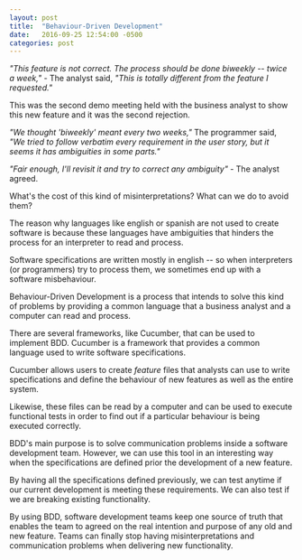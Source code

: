 ```yaml
---
layout: post
title:  "Behaviour-Driven Development"
date:   2016-09-25 12:54:00 -0500
categories: post
---
```



_"This feature is not correct. The process should be done biweekly -- twice
a week,"_ - The analyst said, _"This is totally different from the
feature I requested."_

This was the second demo meeting held with the business analyst to show 
this new feature and it was the second rejection.

_"We thought 'biweekly' meant every two weeks,"_ The programmer said,
_"We tried to follow verbatim every requirement in the user story, but
it seems it has ambiguities in some parts."_

_"Fair enough, I'll revisit it and try to correct any ambiguity"_ - The
analyst agreed.

What's the cost of this kind of misinterpretations? What can we do to
avoid them?

The reason why languages like english or spanish are not used to create
software is because these languages have ambiguities that hinders the
process for an interpreter to read and process.

Software specifications are written mostly in english -- so when 
interpreters (or programmers) try to process them, we sometimes 
end up with a software misbehaviour.

Behaviour-Driven Development is a process that intends to solve this
kind of problems by providing a common language that a business analyst
and a computer can read and process.

There are several frameworks, like Cucumber, that can be used to 
implement BDD.
Cucumber is a framework that provides a common language used to write 
software specifications.

Cucumber allows users to create _feature_ files that analysts can use to
write specifications and define the behaviour of new features as well
as the entire system.

Likewise, these files can be read by a computer and can be used to 
execute functional tests in order to find out if a particular behaviour
is being executed correctly.

BDD's main purpose is to solve communication problems inside a software
development team. However, we can use this tool in an interesting way 
when the specifications are defined prior the development of a new feature.

By having all the specifications defined previously, we can test anytime 
if our current development is meeting these requirements. We can also 
test if we are breaking existing functionality.

By using BDD, software development teams keep one source of truth that
enables the team to agreed on the real intention and purpose of any old 
and new feature. Teams can finally stop having misinterpretations
and communication problems when delivering new functionality.